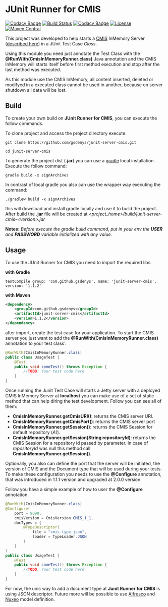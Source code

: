 # JUnit Runner for CMIS


[![Codacy Badge](https://api.codacy.com/project/badge/Grade/ef477dc2b79a42989faa10d95e2c3527)](https://app.codacy.com/gh/omar-ounoughi/junit-server-cmis?utm_source=github.com&utm_medium=referral&utm_content=omar-ounoughi/junit-server-cmis&utm_campaign=Badge_Grade)
[![Build Status](https://travis-ci.org/gsdenys/junit-server-cmis.svg?branch=master)](https://travis-ci.org/gsdenys/junit-server-cmis) [![Codacy Badge](https://api.codacy.com/project/badge/Coverage/23e85edc3bfd4323af0b671a4bb9f7b6)](https://www.codacy.com/app/gsdenys/junit-server-cmis?utm_source=github.com&utm_medium=referral&utm_content=gsdenys/junit-server-cmis&utm_campaign=Badge_Coverage) [![License](https://img.shields.io/badge/License-Apache%202.0-blue.svg)](https://opensource.org/licenses/Apache-2.0) [![Maven Central](https://maven-badges.herokuapp.com/maven-central/com.github.gsdenys/junit-server-cmis/badge.svg)](https://maven-badges.herokuapp.com/maven-central/com.github.gsdenys/junit-server-cmis)

This project was developed to help starts a [CMIS](https://docs.oasis-open.org/cmis/CMIS/v1.1/CMIS-v1.1.html) InMemory Server ([described here](https://chemistry.apache.org/java/developing/repositories/dev-repositories-inmemory.html)) in a JUnit Test Case _Class_. 

Using this module you need just annotate the Test Class with the **@RunWith(CmisInMemoryRunner.class)** Java annotation and the CMIS InMemory will starts itself before first method execution and stop after the last method was executed.

As this module use the CMIS InMemory, all content inserted, deleted or modifyed in a executed class cannot be used in another, because on server shutdown all data will be lost. 


## Build

To create your own build on **JUnit Runner for CMIS**, you can execute the follow commands.

To clone project and access the project directory execute:

    git clone https://github.com/gsdenys/junit-server-cmis.git
    
    cd junit-server-cmis

To generate the project dist (__.jar__) you can use a [gradle](https://gradle.org/) local installation. Execute the follow command:

    gradle build -x signArchives
    
In contrast of local gradle you also can use the wrapper way executing the command:

    ./gradlew build -x signArchives
 
this will download and install gradle locally and use it to build the project. After build the __.jar__ file will be created at _<project_home>/build/junit-server-cmis-\<version>.jar_

__Notes:__ _Before execute the gradle build command, put in your env the __USER__ and __PASSWORD__ variable initialized with any value._ 

## Usage

To use the JUnit Runner for CMIS you need to import the required libs.

__with Gradle__

```
testCompile group: 'com.github.gsdenys', name: 'junit-server-cmis', version: '1.1.2'
```

__with Maven__

```xml
<dependency>
    <groupId>com.github.gsdenys</groupId>
    <artifactId>junit-server-cmis</artifactId>
    <version>1.1.2</version>
</dependency>
```

after import, create the test case for your application. To start the CMIS server you just want to add the __@RunWith(CmisInMemoryRunner.class)__ annotation to your test class'.

```java
@RunWith(CmisInMemoryRunner.class)
public class UsageTest {
    @Test
    public void someTest() throws Exception {
        //TODO: Your test code here
    }
}
```
Once running the Junit Test Case will starts a Jetty server with a deployed CMIS InMemory Server at __localhost__ you can make use of a set of static method that can help diring the test development. Follow you can see all of them:

  * __CmisInMemoryRunner.getCmisURI()__: returns the CMIS server URI.
  * __CmisInMemoryRunner.getCmisPort()__: returns the CMIS server port
  * __CmisInMemoryRunner.getSession()__: returns the CMIS Session for default repository (_A1_).
  * __CmisInMemoryRunner.getSession(String repositoryId)__: returns the CMIS Session for a repository id passed by parameter. In case of _repositoryId_ was null this method call __CmisInMemoryRunner.getSession()__.

Optionally, you also can define the port that the server will be initiated, the version of CMIS and the Document type that will be used during your tests. To meke these configuration you needs to use the __@Configure__ annotation, that was introduced in 1.1.1 version and upgraded at 2.0.0 version. 

Follow you hava a simple example of how to user the __@Configure__ annotation.

```java
@RunWith(CmisInMemoryRunner.class)
@Configure(
    port = 9090,
    cmisVersion = CmisVersion.CMIS_1_1,
    docTypes = {
        @TypeDescriptor(
            file = "cmis-type.json",
            loader = TypeLoader.JSON
        )
    }
)
public class UsageTest {
    @Test
    public void someTest() throws Exception {
        //TODO: Your test code here
    }
}
```

For now, the unic way to add a document type at __Junit Runner for CMIS__ is using JSON descriptor. Future more will be possible to use [Alfresco](http://alfresco.com) and [Nuxeo](http://nuxeo.com) model definition.
